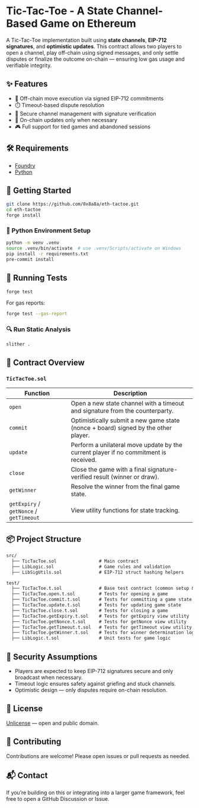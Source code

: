 # Tic-Tac-Toe - A State Channel-Based Game on Ethereum

A Tic-Tac-Toe implementation built using **state channels**, **EIP-712 signatures**, and **optimistic updates**. This contract allows two players to open a channel, play off-chain using signed messages, and only settle disputes or finalize the outcome on-chain — ensuring low gas usage and verifiable integrity.

## ✨ Features

- 🧠 Off-chain move execution via signed EIP-712 commitments
- ⏱️ Timeout-based dispute resolution
- 🔐 Secure channel management with signature verification
- 🔄 On-chain updates only when necessary
- 🎮 Full support for tied games and abandoned sessions

## 🛠 Requirements

- [Foundry](https://book.getfoundry.sh/getting-started/installation)
- [Python](https://wiki.python.org/moin/BeginnersGuide/Download)

## 🚀 Getting Started

```bash
git clone https://github.com/0x8a8a/eth-tactoe.git
cd eth-tactoe
forge install
```

### 🔧 Python Environment Setup

```bash
python -m venv .venv
source .venv/bin/activate  # use .venv/Scripts/activate on Windows
pip install -r requirements.txt
pre-commit install
```

## 🧪 Running Tests

```bash
forge test
```

For gas reports:

```bash
forge test --gas-report
```

### 🔍 Run Static Analysis

```bash
slither .
```

## 🧩 Contract Overview

### `TicTacToe.sol`

| Function        | Description |
|----------------|-------------|
| `open`         | Open a new state channel with a timeout and signature from the counterparty. |
| `commit`       | Optimistically submit a new game state (nonce + board) signed by the other player. |
| `update`       | Perform a unilateral move update by the current player if no commitment is received. |
| `close`        | Close the game with a final signature-verified result (winner or draw). |
| `getWinner`    | Resolve the winner from the final game state. |
| `getExpiry` / `getNonce` / `getTimeout` | View utility functions for state tracking. |

## 📦 Project Structure

```txt
src/
  ├── TicTacToe.sol                # Main contract
  ├── LibLogic.sol                 # Game rules and validation
  ├── LibSigUtils.sol              # EIP-712 struct hashing helpers

test/
  ├── TicTacToe.t.sol              # Base test contract (common setup & utilities)
  ├── TicTacToe.open.t.sol         # Tests for opening a game
  ├── TicTacToe.commit.t.sol       # Tests for committing a game state
  ├── TicTacToe.update.t.sol       # Tests for updating game state
  ├── TicTacToe.close.t.sol        # Tests for closing a game
  ├── TicTacToe.getExpiry.t.sol    # Tests for getExpiry view utility
  ├── TicTacToe.getNonce.t.sol     # Tests for getNonce view utility
  ├── TicTacToe.getTimeout.t.sol   # Tests for getTimeout view utility
  ├── TicTacToe.getWinner.t.sol    # Tests for winner determination logic
  ├── LibLogic.t.sol               # Unit tests for game logic
```

## 🔐 Security Assumptions

- Players are expected to keep EIP-712 signatures secure and only broadcast when necessary.
- Timeout logic ensures safety against griefing and stuck channels.
- Optimistic design — only disputes require on-chain resolution.

## 📜 License

[Unlicense](UNLICENSE) — open and public domain.

## 🤝 Contributing

Contributions are welcome! Please open issues or pull requests as needed.

## 📬 Contact

If you’re building on this or integrating into a larger game framework, feel free to open a GitHub Discussion or Issue.
